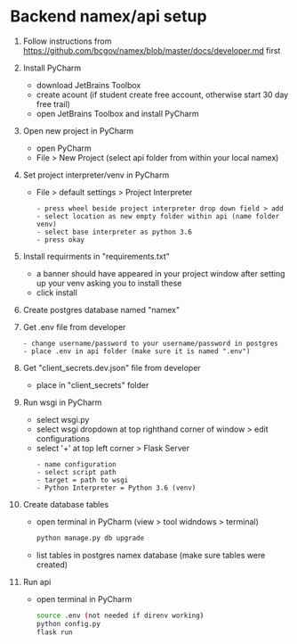 # Backend namex/api setup

1. Follow instructions from https://github.com/bcgov/namex/blob/master/docs/developer.md first

2. Install PyCharm
	- download JetBrains Toolbox
	- create acount (if student create free account, otherwise start 30 day free trail)
	- open JetBrains Toolbox and install PyCharm

3. Open new project in PyCharm	
	- open PyCharm
	- File > New Project (select api folder from within your local namex)

4. Set project interpreter/venv in PyCharm
	- File > default settings > Project Interpreter
		```
		- press wheel beside project interpreter drop down field > add
		- select location as new empty folder within api (name folder venv)
		- select base interpreter as python 3.6
		- press okay
		```

5. Install requirments in "requirements.txt"
	- a banner should have appeared in your project window after setting up your venv asking you to install these
	- click install

6. Create postgres database named "namex"

7. Get .env file from developer
	```
	- change username/password to your username/password in postgres
	- place .env in api folder (make sure it is named ".env")
	```

8. Get "client_secrets.dev.json" file from developer
	- place in "client_secrets" folder

9. Run wsgi in PyCharm
	- select wsgi.py
	- select wsgi dropdown at top righthand corner of window > edit configurations
	- select '+' at top left corner > Flask Server
		```
		- name configuration
		- select script path
		- target = path to wsgi
		- Python Interpreter = Python 3.6 (venv)
		```

10. Create database tables
	- open terminal in PyCharm (view > tool widndows > terminal)
		```sh
		python manage.py db upgrade
		```
	- list tables in postgres namex database (make sure tables were created)

11. Run api
	- open terminal in PyCharm
		```sh
		source .env (not needed if direnv working)
		python config.py
		flask run
		```
